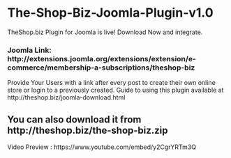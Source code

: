# The-Shop-Biz-Joomla-Plugin-v1.0
TheShop.biz Plugin for Joomla is live! Download Now and integrate.
<h3>Joomla Link: http://extensions.joomla.org/extensions/extension/e-commerce/membership-a-subscriptions/theshop-biz</h3>
Provide Your Users with a link after every post to create their own online store or login to a previously created. Guide to using this plugin available at http://theshop.biz/joomla-download.html
<h2>You can also download it from http://theshop.biz/the-shop-biz.zip</h2>
Video Preview : https://www.youtube.com/embed/y2CgrYRTm3Q
